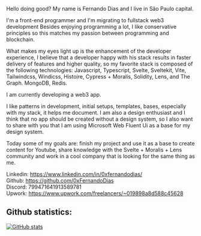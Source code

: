 Hello doing good? My name is Fernando Dias and I live in São Paulo capital.

I'm a front-end programmer and I'm migrating to fullstack web3 development
Besides enjoying programming a lot, I like conservative principles so this matches my passion between programming and blockchain.

What makes my eyes light up is the enhancement of the developer experience, I believe that a developer happy with his stack results in faster delivery of features and higher quality, so my favorite stack is composed of the following technologies: Javascript, Typescript, Svelte, Sveltekit, Vite, Tailwindcss, Windicss, Histoire, Cypress + Moralis, Solidity, Lens, and The Graph. MongoDB, Redis.

I am currently developing a web3 app.

I like patterns in development, initial setups, templates, bases, especially with my stack, it helps me document.
I am also a design enthusiast and I think that no app should be created without a design system, so I also want to share with you that I am using Microsoft Web Fluent Ui as a base for my design system.

Today some of my goals are: finish my project and use it as a base to create content for Youtube, share knowledge with the Svelte + Moralis + Lens community and work in a cool company that is looking for the same thing as me.

Linkedin: https://www.linkedin.com/in/0xfernandodias/<br/>
Github: https://github.com/0xFernandoDias<br/>
Discord: 799471641913589781<br/>
Upwork: https://www.upwork.com/freelancers/~019898a8d588c45628<br/>

## Github statistics:

[![GitHub stats](https://github-readme-stats.vercel.app/api?username=0xFernandoDias&count_private=true&show_icons=true&theme=dracula)](https://github.com/0xFernandoDias/github-readme-stats)
